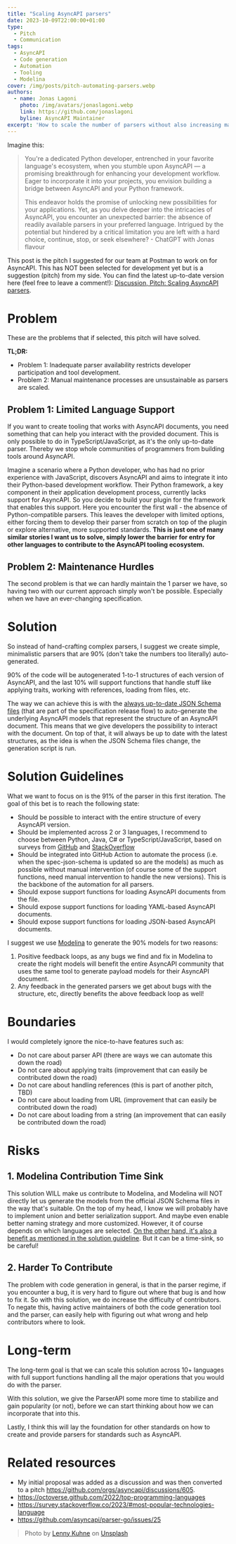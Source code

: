 ```yaml
---
title: "Scaling AsyncAPI parsers"
date: 2023-10-09T22:00:00+01:00
type: 
  - Pitch
  - Communication
tags:
  - AsyncAPI
  - Code generation
  - Automation
  - Tooling
  - Modelina
cover: /img/posts/pitch-automating-parsers.webp
authors:
  - name: Jonas Lagoni
    photo: /img/avatars/jonaslagoni.webp
    link: https://github.com/jonaslagoni
    byline: AsyncAPI Maintainer
excerpt: 'How to scale the number of parsers without also increasing maintenance cost too much?'
---
```


Imagine this: 

> You're a dedicated Python developer, entrenched in your favorite language's ecosystem, when you stumble upon AsyncAPI — a promising breakthrough for enhancing your development workflow. Eager to incorporate it into your projects, you envision building a bridge between AsyncAPI and your Python framework. 
>
> This endeavor holds the promise of unlocking new possibilities for your applications. Yet, as you delve deeper into the intricacies of AsyncAPI, you encounter an unexpected barrier: the absence of readily available parsers in your preferred language. Intrigued by the potential but hindered by a critical limitation you are left with a hard choice, continue, stop, or seek elsewhere? - ChatGPT with Jonas flavour

This post is the pitch I suggested for our team at Postman to work on for AsyncAPI. This has NOT been selected for development yet but is a suggestion (pitch) from my side. You can find the latest up-to-date version here (feel free to leave a comment!): [Discussion, Pitch: Scaling AsyncAPI parsers](https://github.com/jonaslagoni/jonaslagoni/discussions/1).

# Problem
These are the problems that if selected, this pitch will have solved.

**TL;DR:**
- Problem 1: Inadequate parser availability restricts developer participation and tool development.
- Problem 2: Manual maintenance processes are unsustainable as parsers are scaled.

## Problem 1: Limited Language Support

If you want to create tooling that works with AsyncAPI documents, you need something that can help you interact with the provided document. This is only possible to do in TypeScript/JavaScript, as it's the only up-to-date parser. Thereby we stop whole communities of programmers from building tools around AsyncAPI. 

Imagine a scenario where a Python developer, who has had no prior experience with JavaScript, discovers AsyncAPI and aims to integrate it into their Python-based development workflow. Their Python framework, a key component in their application development process, currently lacks support for AsyncAPI. So you decide to build your plugin for the framework that enables this support. Here you encounter the first wall - the absence of Python-compatible parsers. This leaves the developer with limited options, either forcing them to develop their parser from scratch on top of the plugin or explore alternative, more supported standards. **This is just one of many similar stories I want us to solve, simply lower the barrier for entry for other languages to contribute to the AsyncAPI tooling ecosystem.**

## Problem 2: Maintenance Hurdles
The second problem is that we can hardly maintain the 1 parser we have, so having two with our current approach simply won't be possible. Especially when we have an ever-changing specification.

# Solution 

So instead of hand-crafting complex parsers, I suggest we create simple, minimalistic parsers that are 90% (don't take the numbers too literally) auto-generated.

90% of the code will be autogenerated 1-to-1 structures of each version of AsyncAPI, and the last 10% will support functions that handle stuff like applying traits, working with references, loading from files, etc.

The way we can achieve this is with the [always up-to-date JSON Schema files](https://github.com/asyncapi/spec-json-schemas/) (that are part of the specification release flow) to auto-generate the underlying AsyncAPI models that represent the structure of an AsyncAPI document. This means that we give developers the possibility to interact with the document. On top of that, it will always be up to date with the latest structures, as the idea is when the JSON Schema files change, the generation script is run.

# Solution Guidelines

What we want to focus on is the 91% of the parser in this first iteration. The goal of this bet is to reach the following state:
- Should be possible to interact with the entire structure of every AsyncAPI version.
- Should be implemented across 2 or 3 languages, I recommend to choose between Python, Java, C# or TypeScript/JavaScript, based on surveys from [GitHub](https://octoverse.github.com/2022/top-programming-languages) and [StackOverflow](https://survey.stackoverflow.co/2023/#most-popular-technologies-language)
- Should be integrated into GitHub Action to automate the process (i.e. when the spec-json-schema is updated so are the models) as much as possible without manual intervention (of course some of the support functions, need manual intervention to handle the new versions). This is the backbone of the automation for all parsers.
- Should expose support functions for loading AsyncAPI documents from the file.
- Should expose support functions for loading YAML-based AsyncAPI documents.
- Should expose support functions for loading JSON-based AsyncAPI documents.

I suggest we use [Modelina](https://github.com/asyncapi/modelina) to generate the 90% models for two reasons:

1. Positive feedback loops, as any bugs we find and fix in Modelina to create the right models will benefit the entire AsyncAPI community that uses the same tool to generate payload models for their AsyncAPI document.
2. Any feedback in the generated parsers we get about bugs with the structure, etc, directly benefits the above feedback loop as well!

# Boundaries
I would completely ignore the nice-to-have features such as:
- Do not care about parser API (there are ways we can automate this down the road)
- Do not care about applying traits (improvement that can easily be contributed down the road)
- Do not care about handling references (this is part of another pitch, TBD)
- Do not care about loading from URL (improvement that can easily be contributed down the road)
- Do not care about loading from a string (an improvement that can easily be contributed down the road)

# Risks

## 1. Modelina Contribution Time Sink
This solution WILL make us contribute to Modelina, and Modelina will NOT directly let us generate the models from the official JSON Schema files in the way that's suitable. On the top of my head, I know we will probably have to implement union and better serialization support. And maybe even enable better naming strategy and more customized. However, it of course depends on which languages are selected. [On the other hand, it's also a benefit as mentioned in the solution guideline](#solution-overview). But it can be a time-sink, so be careful! 

## 2. Harder To Contribute 
The problem with code generation in general, is that in the parser regime, if you encounter a bug, it is very hard to figure out where that bug is and how to fix it. So with this solution, we do increase the difficulty of contributors. To negate this, having active maintainers of both the code generation tool and the parser, can easily help with figuring out what wrong and help contributors where to look.

# Long-term

The long-term goal is that we can scale this solution across 10+ languages with full support functions handling all the major operations that you would do with the parser.

With this solution, we give the ParserAPI some more time to stabilize and gain popularity (or not), before we can start thinking about how we can incorporate that into this.

Lastly, I think this will lay the foundation for other standards on how to create and provide parsers for standards such as AsyncAPI.

# Related resources
- My initial proposal was added as a discussion and was then converted to a pitch https://github.com/orgs/asyncapi/discussions/605.
- https://octoverse.github.com/2022/top-programming-languages
- https://survey.stackoverflow.co/2023/#most-popular-technologies-language
- https://github.com/asyncapi/parser-go/issues/25

> Photo by <a href="https://unsplash.com/@lennykuhne?utm_content=creditCopyText&utm_medium=referral&utm_source=unsplash">Lenny Kuhne</a> on <a href="https://unsplash.com/photos/gray-vehicle-being-fixed-inside-factory-using-robot-machines-jHZ70nRk7Ns?utm_content=creditCopyText&utm_medium=referral&utm_source=unsplash">Unsplash</a>
